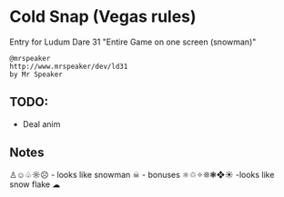 # Cold Snap (Vegas rules)

Entry for Ludum Dare 31 "Entire Game on one screen (snowman)"

	@mrspeaker
	http://www.mrspeaker/dev/ld31
	by Mr Speaker

## TODO:

* Deal anim

## Notes

♙☺♧☼☹ - looks like snowman
☠ - bonuses
⚛♲✧❊❃❖☀ -looks like snow flake
☁
